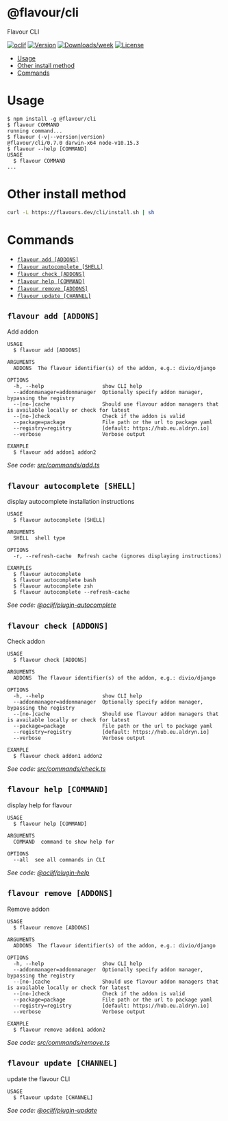 @flavour/cli
============

Flavour CLI

[![oclif](https://img.shields.io/badge/cli-oclif-brightgreen.svg)](https://oclif.io)
[![Version](https://img.shields.io/npm/v/@flavour/cli.svg)](https://npmjs.org/package/@flavour/cli)
[![Downloads/week](https://img.shields.io/npm/dw/@flavour/cli.svg)](https://npmjs.org/package/@flavour/cli)
[![License](https://img.shields.io/npm/l/@flavour/cli.svg)](https://github.com/flavour/cli/blob/master/package.json)

<!-- toc -->
* [Usage](#usage)
* [Other install method](#other-install-method)
* [Commands](#commands)
<!-- tocstop -->
# Usage
<!-- usage -->
```sh-session
$ npm install -g @flavour/cli
$ flavour COMMAND
running command...
$ flavour (-v|--version|version)
@flavour/cli/0.7.0 darwin-x64 node-v10.15.3
$ flavour --help [COMMAND]
USAGE
  $ flavour COMMAND
...
```
<!-- usagestop -->

# Other install method
```sh
curl -L https://flavours.dev/cli/install.sh | sh
```

# Commands
<!-- commands -->
* [`flavour add [ADDONS]`](#flavour-add-addons)
* [`flavour autocomplete [SHELL]`](#flavour-autocomplete-shell)
* [`flavour check [ADDONS]`](#flavour-check-addons)
* [`flavour help [COMMAND]`](#flavour-help-command)
* [`flavour remove [ADDONS]`](#flavour-remove-addons)
* [`flavour update [CHANNEL]`](#flavour-update-channel)

## `flavour add [ADDONS]`

Add addon

```
USAGE
  $ flavour add [ADDONS]

ARGUMENTS
  ADDONS  The flavour identifier(s) of the addon, e.g.: divio/django

OPTIONS
  -h, --help                   show CLI help
  --addonmanager=addonmanager  Optionally specify addon manager, bypassing the registry
  --[no-]cache                 Should use flavour addon managers that is available locally or check for latest
  --[no-]check                 Check if the addon is valid
  --package=package            File path or the url to package yaml
  --registry=registry          [default: https://hub.eu.aldryn.io]
  --verbose                    Verbose output

EXAMPLE
  $ flavour add addon1 addon2
```

_See code: [src/commands/add.ts](https://github.com/flavour/cli/blob/v0.7.0/src/commands/add.ts)_

## `flavour autocomplete [SHELL]`

display autocomplete installation instructions

```
USAGE
  $ flavour autocomplete [SHELL]

ARGUMENTS
  SHELL  shell type

OPTIONS
  -r, --refresh-cache  Refresh cache (ignores displaying instructions)

EXAMPLES
  $ flavour autocomplete
  $ flavour autocomplete bash
  $ flavour autocomplete zsh
  $ flavour autocomplete --refresh-cache
```

_See code: [@oclif/plugin-autocomplete](https://github.com/oclif/plugin-autocomplete/blob/v0.1.0/src/commands/autocomplete/index.ts)_

## `flavour check [ADDONS]`

Check addon

```
USAGE
  $ flavour check [ADDONS]

ARGUMENTS
  ADDONS  The flavour identifier(s) of the addon, e.g.: divio/django

OPTIONS
  -h, --help                   show CLI help
  --addonmanager=addonmanager  Optionally specify addon manager, bypassing the registry
  --[no-]cache                 Should use flavour addon managers that is available locally or check for latest
  --package=package            File path or the url to package yaml
  --registry=registry          [default: https://hub.eu.aldryn.io]
  --verbose                    Verbose output

EXAMPLE
  $ flavour check addon1 addon2
```

_See code: [src/commands/check.ts](https://github.com/flavour/cli/blob/v0.7.0/src/commands/check.ts)_

## `flavour help [COMMAND]`

display help for flavour

```
USAGE
  $ flavour help [COMMAND]

ARGUMENTS
  COMMAND  command to show help for

OPTIONS
  --all  see all commands in CLI
```

_See code: [@oclif/plugin-help](https://github.com/oclif/plugin-help/blob/v2.1.6/src/commands/help.ts)_

## `flavour remove [ADDONS]`

Remove addon

```
USAGE
  $ flavour remove [ADDONS]

ARGUMENTS
  ADDONS  The flavour identifier(s) of the addon, e.g.: divio/django

OPTIONS
  -h, --help                   show CLI help
  --addonmanager=addonmanager  Optionally specify addon manager, bypassing the registry
  --[no-]cache                 Should use flavour addon managers that is available locally or check for latest
  --[no-]check                 Check if the addon is valid
  --package=package            File path or the url to package yaml
  --registry=registry          [default: https://hub.eu.aldryn.io]
  --verbose                    Verbose output

EXAMPLE
  $ flavour remove addon1 addon2
```

_See code: [src/commands/remove.ts](https://github.com/flavour/cli/blob/v0.7.0/src/commands/remove.ts)_

## `flavour update [CHANNEL]`

update the flavour CLI

```
USAGE
  $ flavour update [CHANNEL]
```

_See code: [@oclif/plugin-update](https://github.com/oclif/plugin-update/blob/v1.3.9/src/commands/update.ts)_
<!-- commandsstop -->
